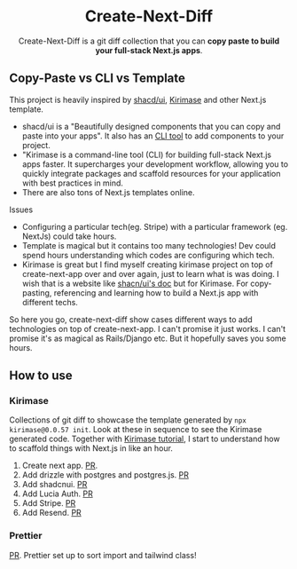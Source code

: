 <h1 align="center">
  Create-Next-Diff
</h1>
<p align="center">Create-Next-Diff is a git diff collection that you can <strong>copy paste to build your full-stack Next.js apps</strong>. </p>

## Copy-Paste vs CLI vs Template
This project is heavily inspired by [shacd/ui](https://ui.shadcn.com/), [Kirimase](https://kirimase.dev/) and other Next.js template.

* shacd/ui is a "Beautifully designed components that you can copy and paste into your apps". It also has an [CLI tool](https://ui.shadcn.com/docs/cli) to add components to your project.
* "Kirimase is a command-line tool (CLI) for building full-stack Next.js apps faster. It supercharges your development workflow, allowing you to quickly integrate packages and scaffold resources for your application with best practices in mind.
* There are also tons of Next.js templates online.

Issues
* Configuring a particular tech(eg. Stripe) with a particular framework (eg. NextJs) could take hours.
* Template is magical but it contains too many technologies! Dev could spend hours understanding which codes are configuring which tech.
* Kirimase is great but I find myself creating kirimase project on top of create-next-app over and over again, just to learn what is was doing. I wish that is a website like [shacn/ui's doc](https://ui.shadcn.com/docs) but for Kirimase. For copy-pasting, referencing and learning how to build a Next.js app with different techs.

So here you go, create-next-diff show cases different ways to add technologies on top of create-next-app. I can't promise it just works. I can't promise it's as magical as Rails/Django etc. But it hopefully saves you some hours.

## How to use
### Kirimase
Collections of git diff to showcase the template generated by `npx kirimase@0.0.57 init`. Look at these in sequence to see the Kirimase generated code.
Together with [Kirimase tutorial](https://kirimase.dev/the-tutorial#kirimase-init-whats-going-on), I start to understand how to scaffold things with Next.js in like an hour.
1. Create next app. [PR](https://github.com/andthezhang/create-next-diff/pull/4/files).
2. Add drizzle with postgres and postgres.js. [PR](https://github.com/andthezhang/create-next-diff/pull/5/files)
3. Add shadcnui. [PR](https://github.com/andthezhang/create-next-diff/pull/2/files)
4. Add Lucia Auth. [PR](https://github.com/andthezhang/create-next-diff/pull/3/files)
5. Add Stripe. [PR](https://github.com/andthezhang/create-next-diff/pull/6)
6. Add Resend. [PR](https://github.com/andthezhang/create-next-diff/pull/7)

### Prettier
[PR](https://github.com/andthezhang/create-next-diff/pull/8). Prettier set up to sort import and tailwind class!
